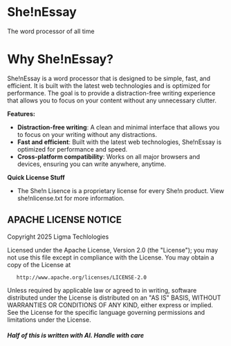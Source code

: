 # She!nEssay
The word processor of all time

# Why She!nEssay?
She!nEssay is a word processor that is designed to be simple, fast, and efficient. It is built with the latest web technologies and is optimized for performance. The goal is to provide a distraction-free writing experience that allows you to focus on your content without any unnecessary clutter.

<strong>Features:</strong>
- **Distraction-free writing**: A clean and minimal interface that allows you to focus on your writing without any distractions.
- **Fast and efficient**: Built with the latest web technologies, She!nEssay is optimized for performance and speed.
- **Cross-platform compatibility**: Works on all major browsers and devices, ensuring you can write anywhere, anytime.

<strong>Quick License Stuff</strong>
- The She!n Lisence is a proprietary license for every She!n product. View she!nlicense.txt for more information.

<h2>APACHE LICENSE NOTICE</h2>

  Copyright 2025 Ligma Techlologies

   Licensed under the Apache License, Version 2.0 (the "License");
   you may not use this file except in compliance with the License.
   You may obtain a copy of the License at

       http://www.apache.org/licenses/LICENSE-2.0

   Unless required by applicable law or agreed to in writing, software
   distributed under the License is distributed on an "AS IS" BASIS,
   WITHOUT WARRANTIES OR CONDITIONS OF ANY KIND, either express or implied.
   See the License for the specific language governing permissions and
   limitations under the License.

<h6><b>Half of this is written with AI. Handle with care</b></h6>
